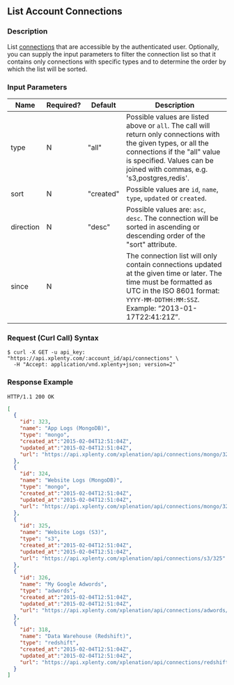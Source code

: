 ## List Account Connections

### Description
List [connections](https://github.com/xplenty/xplenty-api-doc-v2/blob/master/resources/connection.md) that are accessible by the authenticated user. 
Optionally, you can supply the input parameters to filter the connection list so that it contains only connections with specific types and to determine the order by which the list will be sorted.

### Input Parameters

|Name|Required?|Default|Description|
|----|---------|-------|-----------|
type|N|"all" |Possible values are listed above or ```all```. The call will return only connections with the given types, or all the connections if the "all" value is specified. Values can be joined with commas, e.g. 's3,postgres,redis'.
sort|N|"created"|Possible values are ```id```, ```name```, ```type```, ```updated``` or ```created```.
direction|N|"desc"|Possible values are: ```asc```, ```desc```. The connection will be sorted in ascending or descending order of the "sort" attribute.
since|N| |The connection list will only contain connections updated at the given time or later. The time must be formatted as UTC in the ISO 8601 format: ```YYYY-MM-DDTHH:MM:SSZ```. Example: “2013-01-17T22:41:21Z”.

### Request (Curl Call) Syntax
```shell
$ curl -X GET -u api_key: "https://api.xplenty.com/:account_id/api/connections" \
  -H "Accept: application/vnd.xplenty+json; version=2"
```

### Response Example
```HTTP
HTTP/1.1 200 OK
```

```json
[
  {
    "id": 323,
    "name": "App Logs (MongoDB)",
    "type": "mongo",
    "created_at":"2015-02-04T12:51:04Z",
    "updated_at":"2015-02-04T12:51:04Z",
    "url": "https://api.xplenty.com/xplenation/api/connections/mongo/323"
  },
  {
    "id": 324,
    "name": "Website Logs (MongoDB)",
    "type": "mongo",
    "created_at":"2015-02-04T12:51:04Z",
    "updated_at":"2015-02-04T12:51:04Z",
    "url": "https://api.xplenty.com/xplenation/api/connections/mongo/324"
  },
  {
    "id": 325,
    "name": "Website Logs (S3)",
    "type": "s3",
    "created_at":"2015-02-04T12:51:04Z",
    "updated_at":"2015-02-04T12:51:04Z",
    "url": "https://api.xplenty.com/xplenation/api/connections/s3/325"
  },
  {
    "id": 326,
    "name": "My Google Adwords",
    "type": "adwords",
    "created_at":"2015-02-04T12:51:04Z",
    "updated_at":"2015-02-04T12:51:04Z",
    "url": "https://api.xplenty.com/xplenation/api/connections/adwords/326"
  },
  {
    "id": 318,
    "name": "Data Warehouse (Redshift)",
    "type": "redshift",
    "created_at":"2015-02-04T12:51:04Z",
    "updated_at":"2015-02-04T12:51:04Z",
    "url": "https://api.xplenty.com/xplenation/api/connections/redshift/318"
  }
]
```
